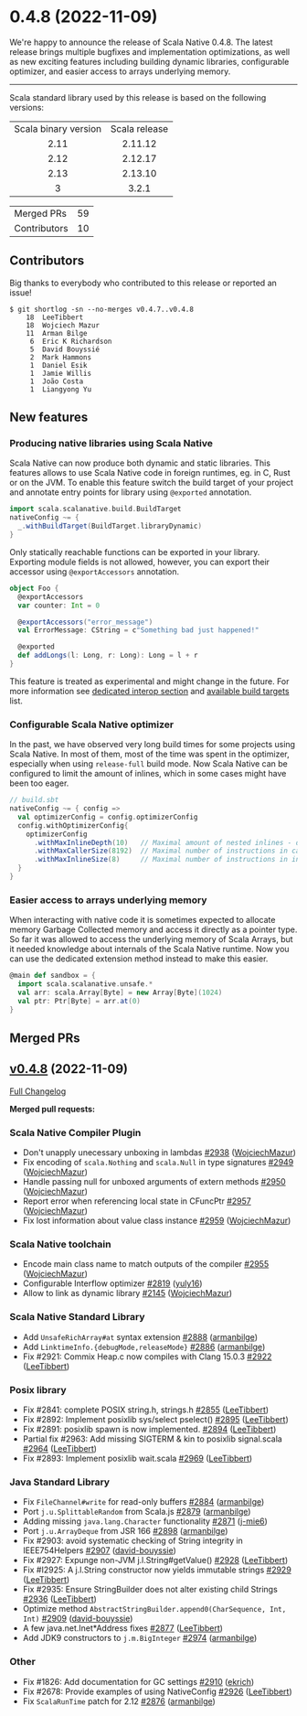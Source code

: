 
# 0.4.8 (2022-11-09)

We're happy to announce the release of Scala Native 0.4.8. 
The latest release brings multiple bugfixes and implementation optimizations, as well as new exciting features including building dynamic libraries, configurable optimizer, and easier access to arrays underlying memory.

***

Scala standard library used by this release is based on the following versions:
<table>
<tbody>
  <tr>
    <td>Scala binary version</td>
    <td>Scala release</td>
  </tr>
  <tr>
    <td align="center">2.11</td>
    <td align="center">2.11.12</td>
  </tr>
  <tr>
    <td align="center">2.12</td>
    <td align="center">2.12.17</td>
  </tr>
  <tr>
    <td align="center">2.13</td>
    <td align="center">2.13.10</td>
  </tr>
  <tr>
    <td align="center">3</td>
    <td align="center">3.2.1</td>
  </tr>
</tbody>
</table>

<table>
<tbody>
  <tr>
    <td>Merged PRs</td>
    <td align="center">59</td>
  </tr>
    <tr>
    <td>Contributors</td>
    <td align="center">10</td>
  </tr>
</tbody>
</table>

## Contributors

Big thanks to everybody who contributed to this release or reported an issue!

```
$ git shortlog -sn --no-merges v0.4.7..v0.4.8
    18	LeeTibbert
    18	Wojciech Mazur
    11	Arman Bilge
     6	Eric K Richardson
     5	David Bouyssié
     2	Mark Hammons
     1	Daniel Esik
     1	Jamie Willis
     1	João Costa
     1  Liangyong Yu
```

## New features

### Producing native libraries using Scala Native
Scala Native can now produce both dynamic and static libraries. This features allows to use Scala Native code in foreign runtimes, eg. in C, Rust or on the JVM.
To enable this feature switch the build target of your project and annotate entry points for library using `@exported` annotation.
```scala
import scala.scalanative.build.BuildTarget
nativeConfig ~= {
  _.withBuildTarget(BuildTarget.libraryDynamic)
}
```

Only statically reachable functions can be exported in your library. Exporting module fields is not allowed, however, you can export their accessor using `@exportAccessors` annotation. 

```scala
object Foo {
  @exportAccessors
  var counter: Int = 0

  @exportAccessors("error_message")
  val ErrorMessage: CString = c"Something bad just happened!"

  @exported
  def addLongs(l: Long, r: Long): Long = l + r
}
```
This feature is treated as experimental and might change in the future. 
For more information see [dedicated interop section](../user/interop.html#exported-methods) and [available build targets](../user/sbt.html#build-target) list.

### Configurable Scala Native optimizer
In the past, we have observed very long build times for some projects using Scala Native. In most of them, most of the time was spent in the optimizer, especially when using `release-full` build mode. Now Scala Native can be configured to limit the amount of inlines, which in some cases might have been too eager.
```scala
// build.sbt
nativeConfig ~= { config => 
  val optimizerConfig = config.optimizerConfig
  config.withOptimizerConfig{
    optimizerConfig
      .withMaxInlineDepth(10)   // Maximal amount of nested inlines - default=None
      .withMaxCallerSize(8192)  // Maximal number of instructions in caller function - default=8192
      .withMaxInlineSize(8)     // Maximal number of instructions in inlined function - default=8
  }
}
```

### Easier access to arrays underlying memory
When interacting with native code it is sometimes expected to allocate memory Garbage Collected memory and access it directly as a pointer type. 
So far it was allowed to access the underlying memory of Scala Arrays, but it needed knowledge about internals of the Scala Native runtime.
Now you can use the dedicated extension method instead to make this easier. 
```scala
@main def sandbox = {
  import scala.scalanative.unsafe.*
  val arr: scala.Array[Byte] = new Array[Byte](1024)
  val ptr: Ptr[Byte] = arr.at(0) 
}
```



## Merged PRs

## [v0.4.8](https://github.com/scala-native/scala-native/tree/v0.4.8) (2022-11-09)

[Full Changelog](https://github.com/scala-native/scala-native/compare/v0.4.7...v0.4.8)

**Merged pull requests:**
### Scala Native Compiler Plugin
- Don't unapply unecessary unboxing in lambdas
  [\#2938](https://github.com/scala-native/scala-native/pull/2938)
  ([WojciechMazur](https://github.com/WojciechMazur))
- Fix encoding of `scala.Nothing` and `scala.Null` in type signatures
  [\#2949](https://github.com/scala-native/scala-native/pull/2949)
  ([WojciechMazur](https://github.com/WojciechMazur))
- Handle passing null for unboxed arguments of extern methods
  [\#2950](https://github.com/scala-native/scala-native/pull/2950)
  ([WojciechMazur](https://github.com/WojciechMazur))
- Report error when referencing local state in CFuncPtr
  [\#2957](https://github.com/scala-native/scala-native/pull/2957)
  ([WojciechMazur](https://github.com/WojciechMazur))
- Fix lost information about value class instance
  [\#2959](https://github.com/scala-native/scala-native/pull/2959)
  ([WojciechMazur](https://github.com/WojciechMazur))

### Scala Native toolchain
- Encode main class name to match outputs of the compiler
  [\#2955](https://github.com/scala-native/scala-native/pull/2955)
  ([WojciechMazur](https://github.com/WojciechMazur))
- Configurable Interflow optimizer 
  [\#2819](https://github.com/scala-native/scala-native/pull/2819)
  ([yuly16](https://github.com/yuly16))
- Allow to link as dynamic library
  [\#2145](https://github.com/scala-native/scala-native/pull/2145)
  ([WojciechMazur](https://github.com/WojciechMazur))

### Scala Native Standard Library
- Add `UnsafeRichArray#at` syntax extension
  [\#2888](https://github.com/scala-native/scala-native/pull/2888)
  ([armanbilge](https://github.com/armanbilge))
- Add `LinktimeInfo.{debugMode,releaseMode}`
  [\#2886](https://github.com/scala-native/scala-native/pull/2886)
  ([armanbilge](https://github.com/armanbilge))
- Fix #2921: Commix Heap.c now compiles with Clang 15.0.3
  [\#2922](https://github.com/scala-native/scala-native/pull/2922)
  ([LeeTibbert](https://github.com/LeeTibbert))

### Posix library
- Fix #2841: complete POSIX string.h, strings.h
  [\#2855](https://github.com/scala-native/scala-native/pull/2855)
  ([LeeTibbert](https://github.com/LeeTibbert))
- Fix #2892: Implement posixlib sys/select pselect()
  [\#2895](https://github.com/scala-native/scala-native/pull/2895)
  ([LeeTibbert](https://github.com/LeeTibbert))
- Fix #2891: posixlib spawn is now implemented.
  [\#2894](https://github.com/scala-native/scala-native/pull/2894)
  ([LeeTibbert](https://github.com/LeeTibbert))
- Partial fix #2963: Add missing SIGTERM & kin to posixlib signal.scala
  [\#2964](https://github.com/scala-native/scala-native/pull/2964)
  ([LeeTibbert](https://github.com/LeeTibbert))
- Fix #2893: Implement posixlib wait.scala
  [\#2969](https://github.com/scala-native/scala-native/pull/2969)
  ([LeeTibbert](https://github.com/LeeTibbert))

### Java Standard Library 
- Fix `FileChannel#write` for read-only buffers
  [\#2884](https://github.com/scala-native/scala-native/pull/2884)
  ([armanbilge](https://github.com/armanbilge))
- Port `j.u.SplittableRandom` from Scala.js
  [\#2879](https://github.com/scala-native/scala-native/pull/2879)
  ([armanbilge](https://github.com/armanbilge))
- Adding missing `java.lang.Character` functionality
  [\#2871](https://github.com/scala-native/scala-native/pull/2871)
  ([j-mie6](https://github.com/j-mie6))
- Port `j.u.ArrayDeque` from JSR 166
  [\#2898](https://github.com/scala-native/scala-native/pull/2898)
  ([armanbilge](https://github.com/armanbilge))
- Fix #2903: avoid systematic checking of String integrity in IEEE754Helpers
  [\#2907](https://github.com/scala-native/scala-native/pull/2907)
  ([david-bouyssie](https://github.com/david-bouyssie))
- Fix #2927: Expunge non-JVM j.l.String#getValue()
  [\#2928](https://github.com/scala-native/scala-native/pull/2928)
  ([LeeTibbert](https://github.com/LeeTibbert))
- Fix #I2925: A j.l.String constructor now yields immutable strings
  [\#2929](https://github.com/scala-native/scala-native/pull/2929)
  ([LeeTibbert](https://github.com/LeeTibbert))
- Fix #2935: Ensure StringBuilder does not alter existing child Strings
  [\#2936](https://github.com/scala-native/scala-native/pull/2936)
  ([LeeTibbert](https://github.com/LeeTibbert))
- Optimize method `AbstractStringBuilder.append0(CharSequence, Int, Int)`
  [\#2909](https://github.com/scala-native/scala-native/pull/2909)
  ([david-bouyssie](https://github.com/david-bouyssie))
-  A few java.net.Inet*Address fixes
  [\#2877](https://github.com/scala-native/scala-native/pull/2877)
  ([LeeTibbert](https://github.com/LeeTibbert))
- Add JDK9 constructors to `j.m.BigInteger`
  [\#2974](https://github.com/scala-native/scala-native/pull/2974)
  ([armanbilge](https://github.com/armanbilge))

### Other
-  Fix #1826: Add documentation for GC settings
  [\#2910](https://github.com/scala-native/scala-native/pull/2910)
  ([ekrich](https://github.com/ekrich))
- Fix #2678: Provide examples of using NativeConfig
  [\#2926](https://github.com/scala-native/scala-native/pull/2926)
  ([LeeTibbert](https://github.com/LeeTibbert))
- Fix `ScalaRunTime` patch for 2.12
  [\#2876](https://github.com/scala-native/scala-native/pull/2876)
  ([armanbilge](https://github.com/armanbilge))



